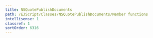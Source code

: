 ```yaml
---
title: NSQuotePublishDocuments
path: /EJScript/Classes/NSQuotePublishDocuments/Member functions
intellisense: 1
classref: 1
sortOrder: 6316
---
```






